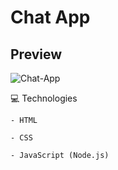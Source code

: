 # Chat App

<h2>Preview</h2>

![Chat-App](https://user-images.githubusercontent.com/68566439/140627169-4f01432c-9833-4aa1-9d17-f984f357336b.png)

💻 Technologies
```
- HTML

- CSS

- JavaScript (Node.js)
```
